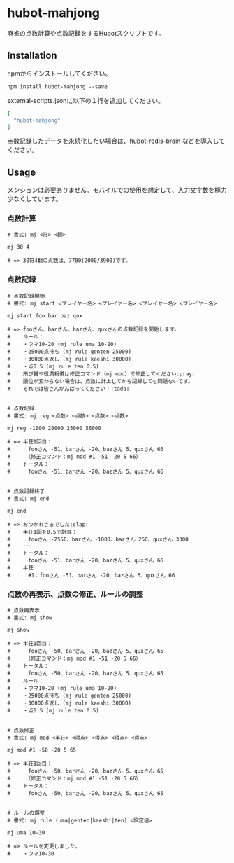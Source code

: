 # hubot-mahjong
麻雀の点数計算や点数記録をするHubotスクリプトです。

## Installation
npmからインストールしてください。
```
npm install hubot-mahjong --save
```
external-scripts.jsonに以下の１行を追加してください。
```json:external-scripts.json
[
  "hubot-mahjong"
]
```
点数記録したデータを永続化したい場合は、[hubot-redis-brain](https://github.com/hubot-scripts/hubot-redis-brain) などを導入してください。

## Usage

メンションは必要ありません。モバイルでの使用を想定して、入力文字数を極力少なくしています。

### 点数計算
```
# 書式: mj <符> <翻>

mj 30 4

# => 30符4翻の点数は、7700(2000/3900)です。
```

### 点数記録
```
# 点数記録開始
# 書式: mj start <プレイヤー名> <プレイヤー名> <プレイヤー名> <プレイヤー名>

mj start foo bar baz qux

# => fooさん、barさん、bazさん、quxさんの点数記録を開始します。
#    ルール：
#    ・ウマ10-20 (mj rule uma 10-20)
#    ・25000点持ち (mj rule genten 25000)
#    ・30000点返し (mj rule kaeshi 30000)
#    ・点0.5 (mj rule ten 0.5)
#    飛び賞や役満祝儀は修正コマンド（mj mod）で修正してください:pray:
#    順位が変わらない場合は、点数に計上してから記録しても問題ないです。
#    それでは皆さんがんばってください！:tada:


# 点数記録
# 書式: mj reg <点数> <点数> <点数> <点数>

mj reg -1000 20000 25000 56000

# => 半荘1回目：
#    　fooさん -51、barさん -20、bazさん 5、quxさん 66
#    　（修正コマンド：mj mod #1 -51 -20 5 66）
#    トータル：
#    　fooさん -51、barさん -20、bazさん 5、quxさん 66


# 点数記録終了
# 書式: mj end

mj end

# => おつかれさまでした:clap:
#    半荘1回を0.5で計算：
#    　fooさん -2550、barさん -1000、bazさん 250、quxさん 3300
#    ---
#    トータル：
#    　fooさん -51、barさん -20、bazさん 5、quxさん 66
#    半荘：
#    　#1：fooさん -51、barさん -20、bazさん 5、quxさん 66
```

### 点数の再表示、点数の修正、ルールの調整
```
# 点数再表示
# 書式: mj show

mj show

# => 半荘1回目：
#    　fooさん -50、barさん -20、bazさん 5、quxさん 65
#    　（修正コマンド：mj mod #1 -51 -20 5 66）
#    トータル：
#    　fooさん -50、barさん -20、bazさん 5、quxさん 65
#    ルール：
#    ・ウマ10-20 (mj rule uma 10-20)
#    ・25000点持ち (mj rule genten 25000)
#    ・30000点返し (mj rule kaeshi 30000)
#    ・点0.5 (mj rule ten 0.5)


# 点数修正
# 書式: mj mod <半荘> <得点> <得点> <得点> <得点>

mj mod #1 -50 -20 5 65

# => 半荘1回目：
#    　fooさん -50、barさん -20、bazさん 5、quxさん 65
#    　（修正コマンド：mj mod #1 -51 -20 5 66）
#    トータル：
#    　fooさん -50、barさん -20、bazさん 5、quxさん 65


# ルールの調整
# 書式: mj rule (uma|genten|kaeshi|ten) <設定値>

mj uma 10-30

# => ルールを変更しました。
#    ・ウマ10-30
```

